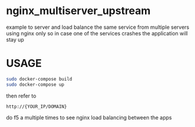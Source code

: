# nginx_multiserver_upstream

example to server and load balance the same service from multiple servers using nginx only
so in case one of the services crashes the application will stay up


# USAGE
```bash
sudo docker-compose build
sudo docker-compose up
```

then refer to

```
http://{YOUR_IP/DOMAIN}
```

do f5 a multiple times to see nginx load balancing between the apps

